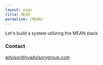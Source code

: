 ```yaml
---
layout: page
title: MEAN
permalink: /MEAN/
---
```


Let's build a system utilizing the MEAN stack


### Contact

[advisor@hvadvisorygroup.com](mailto:advisor@hvadvisorygroup.com)
